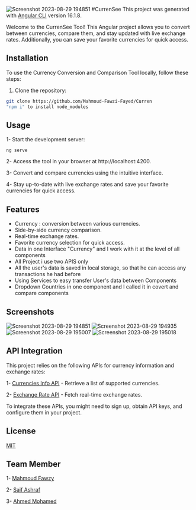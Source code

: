 ![Screenshot 2023-08-29 194851](https://github.com/Mahmoud-Fawzi-Fayed/Curren/assets/100167897/29237e7c-1711-4369-bd2b-1448a6b16aa1) #CurrenSee
This project was generated with [Angular CLI](https://github.com/angular/angular-cli) version 16.1.8.

Welcome to the CurrenSee Tool! This Angular project allows you to convert between currencies, compare them, and stay updated with live exchange rates. Additionally, you can save your favorite currencies for quick access.

## Installation
To use the Currency Conversion and Comparison Tool locally, follow these steps:

1. Clone the repository:
```bash
git clone https://github.com/Mahmoud-Fawzi-Fayed/Curren
"npm i" to install node_modules
```

## Usage
1- Start the development server:
```angular
ng serve
```
2- Access the tool in your browser at http://localhost:4200.

3- Convert and compare currencies using the intuitive interface.

4- Stay up-to-date with live exchange rates and save your favorite currencies for quick access.

## Features
- Currency : conversion between various currencies.
- Side-by-side currency comparison.
- Real-time exchange rates.
- Favorite currency selection for quick access.
- Data in one Interface "Currency" and I work with it at the level of all components
- All Project i use two APIS only
- All the user's data is saved in local storage, so that he can access any transactions he had before
- Using Services to easy transfer User's data between Components
- Dropdown Countries in one component and I called it in covert and compare components

## Screenshots
![Screenshot 2023-08-29 194851](https://github.com/Mahmoud-Fawzi-Fayed/Curren/assets/100167897/f3d81765-61b8-405d-a868-dbd6c5783a6b)
![Screenshot 2023-08-29 194935](https://github.com/Mahmoud-Fawzi-Fayed/Curren/assets/100167897/1946e468-4dce-490d-b53d-6b5a43de3772)
![Screenshot 2023-08-29 195007](https://github.com/Mahmoud-Fawzi-Fayed/Curren/assets/100167897/195600f5-c7e8-4ac5-bfe9-c544bc981084)
![Screenshot 2023-08-29 195018](https://github.com/Mahmoud-Fawzi-Fayed/Curren/assets/100167897/a28af1d1-719b-45d8-8789-c34d91fc75dd)






## API Integration
This project relies on the following APIs for currency information and exchange rates:



1- [Currencies Info API](https://bmgraduationproject-production.up.railway.app/api/v1/currencies-info/currencies) - Retrieve a list of supported currencies.

2- [Exchange Rate API](https://bmgraduationproject-production.up.railway.app/api/v1/exchange-rate/currency-exchangeRate/USD) - Fetch real-time exchange rates.

To integrate these APIs, you might need to sign up, obtain API keys, and configure them in your project.

## License

[MIT](https://choosealicense.com/licenses/mit/)

## Team Member
1- [Mahmoud Fawzy](https://github.com/Mahmoud-Fawzi-Fayed)

2- [Saif Ashraf](https://github.com/SaifAshraf22)

3- [Ahmed Mohamed](https://github.com/aboameen230)
